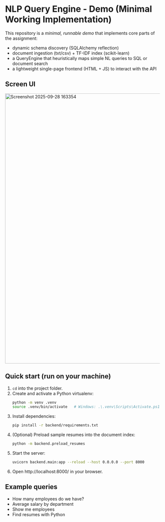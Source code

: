 # NLP Query Engine - Demo (Minimal Working Implementation)

This repository is a *minimal, runnable demo* that implements core parts of the assignment:
- dynamic schema discovery (SQLAlchemy reflection)
- document ingestion (txt/csv) + TF-IDF index (scikit-learn)
- a QueryEngine that heuristically maps simple NL queries to SQL or document search
- a lightweight single-page frontend (HTML + JS) to interact with the API

## Screen UI
<img width="1870" height="879" alt="Screenshot 2025-09-28 163354" src="https://github.com/user-attachments/assets/ba502e86-a1aa-4a24-9168-ad4d04eed286" />


## Quick start (run on your machine)
1. `cd` into the project folder.
2. Create and activate a Python virtualenv:
   ```bash
   python -m venv .venv
   source .venv/bin/activate   # Windows: .\.venv\Scripts\Activate.ps1
   ```
3. Install dependencies:
   ```bash
   pip install -r backend/requirements.txt
   ```
4. (Optional) Preload sample resumes into the document index:
   ```bash
   python -m backend.preload_resumes
   ```
5. Start the server:
   ```bash
   uvicorn backend.main:app --reload --host 0.0.0.0 --port 8000
   ```
6. Open http://localhost:8000/ in your browser.

## Example queries
- How many employees do we have?
- Average salary by department
- Show me employees
- Find resumes with Python

